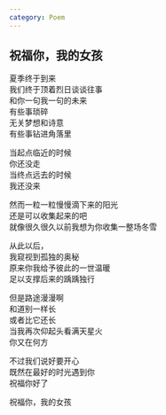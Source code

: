 ```yaml
---
category: Poem
---
```


## 祝福你，我的女孩

夏季终于到来  
我们终于顶着烈日谈谈往事  
和你一句我一句的未来  
有些事琐碎  
无关梦想和诗意  
有些事钻进角落里

当起点临近的时候  
你还没走  
当终点远去的时候  
我还没来

然而一粒一粒慢慢滴下来的阳光  
还是可以收集起来的吧  
就像很久很久以前我想为你收集一整场冬雪

从此以后，  
我窥视到孤独的奥秘  
原来你我给予彼此的一世温暖  
足以支撑后来的踽踽独行

但是路途漫漫啊  
和道别一样长  
或者比它还长  
当我再次仰起头看满天星火  
你又在何方

不过我们说好要开心  
既然在最好的时光遇到你  
祝福你好了

祝福你，我的女孩  